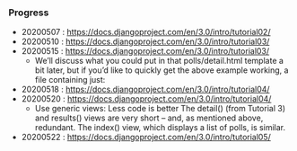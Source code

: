 ### Progress

- 20200507 : https://docs.djangoproject.com/en/3.0/intro/tutorial02/
- 20200510 : https://docs.djangoproject.com/en/3.0/intro/tutorial03/
- 20200515 : https://docs.djangoproject.com/en/3.0/intro/tutorial03/
	- We’ll discuss what you could put in that polls/detail.html template a bit later, but if you’d like to quickly get the above example working, a file containing just:
- 20200518 : https://docs.djangoproject.com/en/3.0/intro/tutorial04/
- 20200520 : https://docs.djangoproject.com/en/3.0/intro/tutorial04/
	- Use generic views: Less code is better The detail() (from Tutorial 3) and results() views are very short – and, as mentioned above, redundant. The index() view, which displays a list of polls, is similar.
- 20200522 : https://docs.djangoproject.com/en/3.0/intro/tutorial05/
